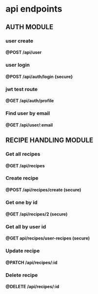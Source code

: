 # api endpoints

## AUTH MODULE

### user create

#### @POST /api/user

### user login

#### @POST /api/auth/login {secure}

### jwt test route

#### @GET /api/auth/profile

### Find user by email

#### @GET /api/user/:email

## RECIPE HANDLING MODULE

### Get all recipes

#### @GET /api/recipes

### Create recipe

#### @POST /api/recipes/create (secure)

### Get one by id

#### @GET /api/recipes/2 (secure)

### Get all by user id

#### @GET api/recipes/user-recipes (secure)

### Update recipe

#### @PATCH /api/recipes/:id

### Delete recipe

#### @DELETE /api/recipes/:id
